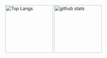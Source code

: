 <p align="left"> 
  <img alt="Top Langs" height="150px" src="https://github-readme-stats.vercel.app/api/top-langs/?username=matsufriends&layout=compact&show_icons=true&theme=onedark" />
  <img alt="github stats" height="150px" src="https://github-readme-stats.vercel.app/api?username=matsufriends&theme=onedark&show_icons=ture" />
</p>

